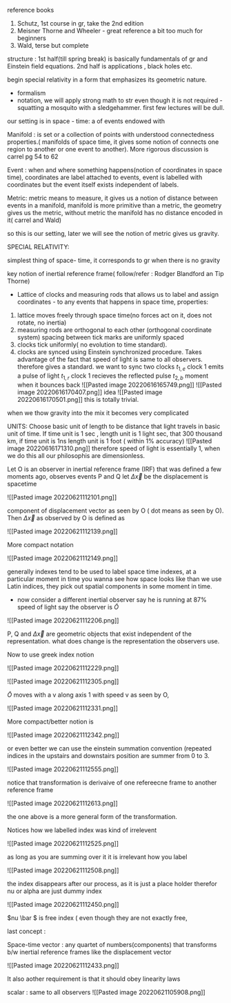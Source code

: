 reference books
1. Schutz, 1st course in gr, take the 2nd edition
2. Meisner Thorne and Wheeler - great reference a bit too much for beginners
3. Wald, terse but complete

structure :
1st half(till spring break) is basically fundamentals of gr and Einstein field equations.
2nd half is applications , black holes etc.

begin special relativity in a form that emphasizes its geometric nature.
- formalism 
- notation,
we will apply strong math to str even though it is not required - squatting a mosquito with a sledgehammer.
first few lectures will be dull.

our setting is in space - time: a <manifold> of events endowed with <metric> 

Manifold : is set or a collection of points with understood connectedness properties.( manifolds of space time, it gives some notion of connects one region to another or one event to another).
More rigorous discussion is carrel pg 54 to 62

Event : when and where something happens(notion of coordinates in space time), coordinates are label attached to events, event is labelled with coordinates 
but the event itself exists independent of labels. 

Metric: metric means to measure, it gives us a notion of distance between events in a manifold, manifold is more primitive than a metric, the geometry gives us the metric, without metric the manifold has no distance encoded in it( carrel and Wald)

so this is our setting, later we will see the notion of metric gives us gravity.

SPECIAL RELATIVITY:

simplest thing of space- time, it corresponds to gr when there is no gravity

key notion of inertial reference frame( follow/refer : Rodger Blandford an Tip Thorne)
- Lattice of clocks and measuring rods that allows us to label and assign coordinates - to any events that happens in space time,
properties:
 1. lattice moves freely through space time(no forces act on it, does not rotate, no inertia)
 2. measuring rods are orthogonal to each other (orthogonal coordinate system)
     spacing between tick marks are uniformly spaced
 3. clocks tick uniformly( no evolution to time standard).
 4. clocks are synced using Einstein synchronized procedure.
     Takes advantage of the fact that speed 
     of light is same to all observers. therefore gives a standard.
     we want to sync two clocks
     $t_{1,e}$ clock 1 emits a pulse of light
     $t_{1,r}$ clock 1 recieves the reflected pulse
     $t_{2,b}$ moment when it bounces back 
     ![[Pasted image 20220616165749.png]]
     ![[Pasted image 20220616170407.png]]
     idea
     ![[Pasted image 20220616170501.png]]
     this is totally trivial.

when we thow gravity into the mix it becomes very complicated    

UNITS: Choose basic unit of length to be distance that light travels in basic unit of time. If time unit is 1 sec , length unit is 1 light sec, that 300 thousand km, if time unit is 1ns length unit is 1 foot ( within 1% accuracy)
![[Pasted image 20220616171310.png]]
therefore speed of light is essentially 1, when we do this all our philosophis are dimensionless.

Let O is an observer in inertial reference frame (IRF) that was defined a few moments ago, observes events  P and Q
let $\Delta \vec x$ be the displacement is spacetime

![[Pasted image 20220621112101.png]]

component of displacement vector as seen by O ( dot means as seen by O). Then $\Delta \vec x$ as observed by O is defined as

![[Pasted image 20220621112139.png]]

More compact notation

![[Pasted image 20220621112149.png]]

generally indexes tend to be used to label space time indexes, at a particular moment in time you wanna see how space looks like than we use Latin indices, they pick out spatial components in some moment in time.

-   now consider a different inertial observer say he is running at 87% speed of light say the observer is $\bar O$

![[Pasted image 20220621112206.png]]

P, Q and $\Delta \vec x$ are geometric objects that exist independent of the representation. what does change is the representation the observers use.

Now to use greek index notion

![[Pasted image 20220621112229.png]]

![[Pasted image 20220621112305.png]]

$\bar O$ moves with a v along axis 1 with speed v as seen by O,

![[Pasted image 20220621112331.png]]

More compact/better notion is

![[Pasted image 20220621112342.png]]

or even better we can use the einstein summation convention (repeated indices in the upstairs and downstairs position are summer from 0 to 3.

![[Pasted image 20220621112555.png]]

notice that transformation is derivaive of one refereecne frame to another reference frame

![[Pasted image 20220621112613.png]]

the one above is a more general form of the transformation.

Notices how we labelled index was kind of irrelevent

![[Pasted image 20220621112525.png]]

as long as you are summing over it it is irrelevant how you label

![[Pasted image 20220621112508.png]]

the index disappears after our process, as it is just a place holder therefor nu or alpha are just dummy index

![[Pasted image 20220621112450.png]]

$nu \bar $ is free index ( even though they are not exactly free,

last concept :

Space-time vector : any quartet of numbers(components) that transforms b/w inertial reference frames like the displacement vector

![[Pasted image 20220621112433.png]]

It also aother requirement is that it should obey linearity laws

scalar : same to all observers
![[Pasted image 20220621105908.png]]